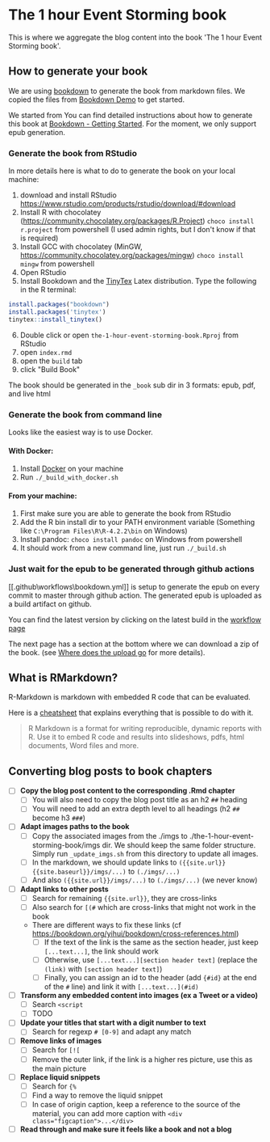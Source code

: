 # The 1 hour Event Storming book

This is where we aggregate the blog content into the book 'The 1 hour Event Storming book'.

## How to generate your book

We are using [bookdown](https://bookdown.org/) to generate the book from markdown files. We copied the files from [Bookdown Demo](https://github.com/rstudio/bookdown-demo) to get started.

We started from You can find detailed instructions about how to generate this book at [Bookdown - Getting Started](https://bookdown.org/yihui/bookdown/get-started.html). For the moment, we only support epub generation.

### Generate the book from RStudio

In more details here is what to do to generate the book on your local machine:

1. download and install RStudio https://www.rstudio.com/products/rstudio/download/#download
2. Install R with chocolatey (https://community.chocolatey.org/packages/R.Project) `choco install r.project` from powershell (I used admin rights, but I don't know if that is required)
3. Install GCC with chocolatey (MinGW, https://community.chocolatey.org/packages/mingw) `choco install mingw` from powershell
4. Open RStudio
5. Install Bookdown and the [TinyTex](https://yihui.org/tinytex/) Latex distribution. Type the following in the R terminal:
```R
install.packages("bookdown")
install.packages('tinytex')
tinytex::install_tinytex()
```
6. Double click or open `the-1-hour-event-storming-book.Rproj` from RStudio
7. open `index.rmd`
8. open the `build` tab
9. click "Build Book"

The book should be generated in the `_book` sub dir in 3 formats: epub, pdf, and live html

### Generate the book from command line

Looks like the easiest way is to use Docker. 

#### With Docker:

1. Install [Docker](https://docs.docker.com/get-docker/) on your machine
2. Run `./_build_with_docker.sh`

#### From your machine:

1. First make sure you are able to generate the book from RStudio
2. Add the R bin install dir to your PATH environment variable (Something like `C:\Program Files\R\R-4.2.2\bin` on Windows)
3. Install pandoc: `choco install pandoc` on Windows from powershell
2. It should work from a new command line, just run `./_build.sh`

### Just wait for the epub to be generated through github actions

[[.github\workflows\bookdown.yml]] is setup to generate the epub on every commit to master through github action. The generated epub is uploaded as a build artifact on github.

You can find the latest version by clicking on the latest build in the [workflow page](https://github.com/murex/EventStormingJournal/actions/workflows/bookdown.yml)

The next page has a section at the bottom where we can download a zip of the book. (see [Where does the upload go](https://github.com/actions/upload-artifact#where-does-the-upload-go) for more details).

## What is RMarkdown?

R-Markdown is markdown with embedded R code that can be evaluated.

Here is a [cheatsheet](https://www.rstudio.com/wp-content/uploads/2015/02/rmarkdown-cheatsheet.pdf) that explains everything that is possible to do with it.

> R Markdown is a format for writing reproducible, dynamic reports with R. Use it to embed R code and results into slideshows, pdfs, html documents, Word files and more.

## Converting blog posts to book chapters

- [ ] **Copy the blog post content to the corresponding .Rmd chapter**
    - [ ] You will also need to copy the blog post title as an h2 `##` heading
    - [ ] You will need to add an extra depth level to all headings (h2 `##` become h3 `###`)
- [ ] **Adapt images paths to the book**
    - [ ] Copy the associated images from the ./imgs to ./the-1-hour-event-storming-book/imgs dir. We should keep the same folder structure. Simply run `_update_imgs.sh` from this directory to update all images.
    - [ ] In the markdown, we should update links to `({{site.url}}{{site.baseurl}}/imgs/...)` to `(./imgs/...)`
    - [ ] And also `({{site.url}}/imgs/...)` to `(./imgs/...)` (we never know)
- [ ] **Adapt links to other posts**
    - [ ] Search for remaining `{{site.url}}`, they are cross-links
    - [ ] Also search for `[(#` which are cross-links that might not work in the book
    - There are different ways to fix these links (cf https://bookdown.org/yihui/bookdown/cross-references.html)
        - [ ] If the text of the link is the same as the section header, just keep `[...text...]`, the link should work
        - [ ] Otherwise, use `[...text...][section header text]` (replace the `(link)` with `[section header text]`)
        - [ ] Finally, you can assign an id to the header (add `{#id}` at the end of the `#` line) and link it with `[...text...](#id)`
- [ ] **Transform any embedded content into images (ex a Tweet or a video)**
    - [ ] Search `<script`
    - [ ] TODO
- [ ] **Update your titles that start with a digit number to text**
    - [ ] Search for regexp `# [0-9]` and adapt any match
- [ ] **Remove links of images**
    - [ ] Search for `[![`
    - [ ] Remove the outer link, if the link is a higher res picture, use this as the main picture
- [ ] **Replace liquid snippets**
    - [ ] Search for `{%`
    - [ ] Find a way to remove the liquid snippet
    - [ ] In case of origin caption, keep a reference to the source of the material, you can add more caption with `<div class="figcaption">...</div>`
- [ ] **Read through and make sure it feels like a book and not a blog**
